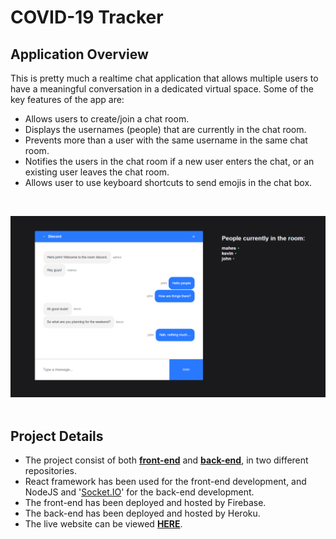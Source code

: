 # COVID-19 Tracker

## Application Overview
This is pretty much a realtime chat application that allows multiple users to have a meaningful conversation in a dedicated virtual space. Some of the key features of the app are:

 - Allows users to create/join a chat room.
 - Displays the usernames (people) that are currently in the chat room.
 - Prevents more than a user with the same username in the same chat room.
 - Notifies the users in the chat room if a new user enters the chat, or an existing user leaves the chat room.
 - Allows user to use keyboard shortcuts to send emojis in the chat box.
<br />

![User Interface](https://github.com/maheswarha/web-chat-app-front-end/blob/master/Web%20Chat%20Application%20User%20Interface.PNG)
<br />
<br />

## Project Details

 - The project consist of both **[front-end](https://github.com/maheswarha/web-chat-app-front-end/)** and **[back-end](https://github.com/maheswarha/web-chat-app-back-end)**, in two different repositories.
 - React framework has been used for the front-end development, and NodeJS and '[Socket.IO](https://socket.io/)' for the back-end development.
 - The front-end has been deployed and hosted by Firebase.
 - The back-end has been deployed and hosted by Heroku.
 - The live website can be viewed **[HERE](https://web-chat-app-311dd.web.app/)**.